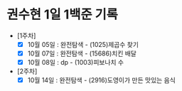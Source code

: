# 권수현 1일 1백준 기록

- [1주차]
  - [x]   10월 05일 : 완전탐색 - (1025)제곱수 찾기
  - [x]   10월 07일 : 완전탐색 - (15686)치킨 배달
  - [x]   10월 08일 : dp - (1003)피보나치 수

- [2주차]
  - [x]   10월 14일 : 완전탐색 - (2916)도영이가 만든 맛있는 음식
